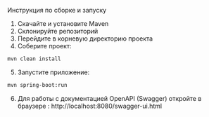 Инструкция по сборке и запуску
1. Скачайте и установите Maven 
2. Склонируйте репозиторий
3. Перейдите в корневую директорию проекта
4. Соберите проект: 
```bash  
mvn clean install 
```
5. Запустите приложение:
```bash  
mvn spring-boot:run
```
6. Для работы с документацией OpenAPI (Swagger) откройте в браузере :  http://localhost:8080/swagger-ui.html
